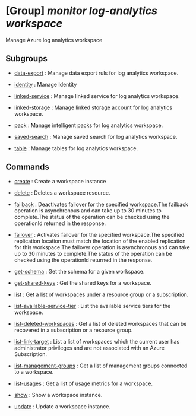 # [Group] _monitor log-analytics workspace_

Manage Azure log analytics workspace

## Subgroups

- [data-export](/Commands/monitor/log-analytics/workspace/data-export/readme.md)
: Manage data export ruls for log analytics workspace.

- [identity](/Commands/monitor/log-analytics/workspace/identity/readme.md)
: Manage Identity

- [linked-service](/Commands/monitor/log-analytics/workspace/linked-service/readme.md)
: Manage linked service for log analytics workspace.

- [linked-storage](/Commands/monitor/log-analytics/workspace/linked-storage/readme.md)
: Manage linked storage account for log analytics workspace.

- [pack](/Commands/monitor/log-analytics/workspace/pack/readme.md)
: Manage intelligent packs for log analytics workspace.

- [saved-search](/Commands/monitor/log-analytics/workspace/saved-search/readme.md)
: Manage saved search for log analytics workspace.

- [table](/Commands/monitor/log-analytics/workspace/table/readme.md)
: Manage tables for log analytics workspace.

## Commands

- [create](/Commands/monitor/log-analytics/workspace/_create.md)
: Create a workspace instance

- [delete](/Commands/monitor/log-analytics/workspace/_delete.md)
: Deletes a workspace resource.

- [failback](/Commands/monitor/log-analytics/workspace/_failback.md)
: Deactivates failover for the specified workspace.The failback operation is asynchronous and can take up to 30 minutes to complete.The status of the operation can be checked using the operationId returned in the response.

- [failover](/Commands/monitor/log-analytics/workspace/_failover.md)
: Activates failover for the specified workspace.The specified replication location must match the location of the enabled replication for this workspace.The failover operation is asynchronous and can take up to 30 minutes to complete.The status of the operation can be checked using the operationId returned in the response.

- [get-schema](/Commands/monitor/log-analytics/workspace/_get-schema.md)
: Get the schema for a given workspace.

- [get-shared-keys](/Commands/monitor/log-analytics/workspace/_get-shared-keys.md)
: Get the shared keys for a workspace.

- [list](/Commands/monitor/log-analytics/workspace/_list.md)
: Get a list of workspaces under a resource group or a subscription.

- [list-available-service-tier](/Commands/monitor/log-analytics/workspace/_list-available-service-tier.md)
: List the available service tiers for the workspace.

- [list-deleted-workspaces](/Commands/monitor/log-analytics/workspace/_list-deleted-workspaces.md)
: Get a list of deleted workspaces that can be recovered in a subscription or a resource group.

- [list-link-target](/Commands/monitor/log-analytics/workspace/_list-link-target.md)
: List a list of workspaces which the current user has administrator privileges and are not associated with an Azure Subscription.

- [list-management-groups](/Commands/monitor/log-analytics/workspace/_list-management-groups.md)
: Get a list of management groups connected to a workspace.

- [list-usages](/Commands/monitor/log-analytics/workspace/_list-usages.md)
: Get a list of usage metrics for a workspace.

- [show](/Commands/monitor/log-analytics/workspace/_show.md)
: Show a workspace instance.

- [update](/Commands/monitor/log-analytics/workspace/_update.md)
: Update a workspace instance.
